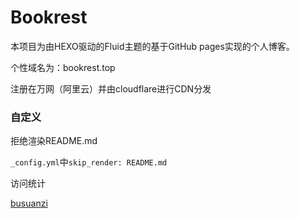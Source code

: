 # Bookrest

本项目为由HEXO驱动的Fluid主题的基于GitHub pages实现的个人博客。

个性域名为：bookrest.top

注册在万网（阿里云）并由cloudflare进行CDN分发

### 自定义

拒绝渲染README.md

`_config.yml`中`skip_render: README.md`

访问统计

[busuanzi](http://busuanzi.ibruce.info/)